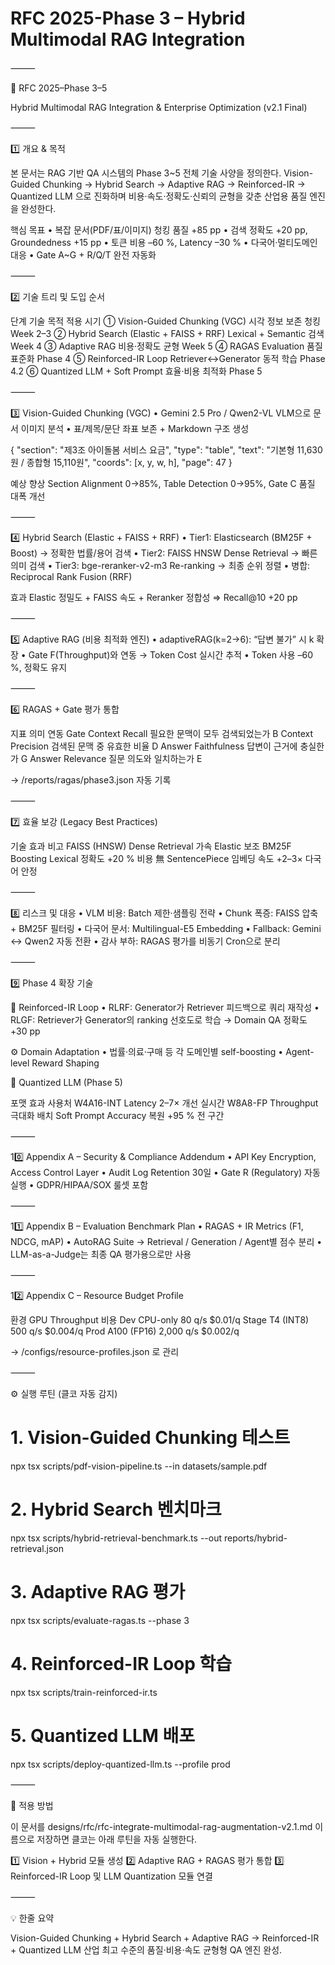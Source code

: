 # RFC 2025-Phase 3 – Hybrid Multimodal RAG Integration


⸻

📄 RFC 2025–Phase 3–5

Hybrid Multimodal RAG Integration & Enterprise Optimization (v2.1 Final)

⸻

1️⃣ 개요 & 목적

본 문서는 RAG 기반 QA 시스템의 Phase 3~5 전체 기술 사양을 정의한다.
Vision-Guided Chunking → Hybrid Search → Adaptive RAG → Reinforced-IR → Quantized LLM 으로 진화하며
비용·속도·정확도·신뢰의 균형을 갖춘 산업용 품질 엔진을 완성한다.

핵심 목표
	•	복잡 문서(PDF/표/이미지) 청킹 품질 +85 pp
	•	검색 정확도 +20 pp, Groundedness +15 pp
	•	토큰 비용 –60 %, Latency –30 %
	•	다국어·멀티도메인 대응
	•	Gate A~G + R/Q/T 완전 자동화

⸻

2️⃣ 기술 트리 및 도입 순서

단계	기술	목적	적용 시기
①	Vision-Guided Chunking (VGC)	시각 정보 보존 청킹	Week 2–3
②	Hybrid Search (Elastic + FAISS + RRF)	Lexical + Semantic 검색	Week 4
③	Adaptive RAG	비용·정확도 균형	Week 5
④	RAGAS Evaluation	품질 표준화	Phase 4
⑤	Reinforced-IR Loop	Retriever↔Generator 동적 학습	Phase 4.2
⑥	Quantized LLM + Soft Prompt	효율·비용 최적화	Phase 5


⸻

3️⃣ Vision-Guided Chunking (VGC)
	•	Gemini 2.5 Pro / Qwen2-VL VLM으로 문서 이미지 분석
	•	표/제목/문단 좌표 보존 + Markdown 구조 생성

{
 "section": "제3조 아이돌봄 서비스 요금",
 "type": "table",
 "text": "기본형 11,630원 / 종합형 15,110원",
 "coords": [x, y, w, h],
 "page": 47
}

예상 향상
Section Alignment 0→85%, Table Detection 0→95%, Gate C 품질 대폭 개선

⸻

4️⃣ Hybrid Search (Elastic + FAISS + RRF)
	•	Tier1: Elasticsearch (BM25F + Boost) → 정확한 법률/용어 검색
	•	Tier2: FAISS HNSW Dense Retrieval → 빠른 의미 검색
	•	Tier3: bge-reranker-v2-m3 Re-ranking → 최종 순위 정렬
	•	병합: Reciprocal Rank Fusion (RRF)

효과
Elastic 정밀도 + FAISS 속도 + Reranker 정합성 ⇒ Recall@10 +20 pp

⸻

5️⃣ Adaptive RAG (비용 최적화 엔진)
	•	adaptiveRAG(k=2→6): “답변 불가” 시 k 확장
	•	Gate F(Throughput)와 연동 → Token Cost 실시간 추적
	•	Token 사용 –60 %, 정확도 유지

⸻

6️⃣ RAGAS + Gate 평가 통합

지표	의미	연동 Gate
Context Recall	필요한 문맥이 모두 검색되었는가	B
Context Precision	검색된 문맥 중 유효한 비율	D
Answer Faithfulness	답변이 근거에 충실한가	G
Answer Relevance	질문 의도와 일치하는가	E

→ /reports/ragas/phase3.json 자동 기록

⸻

7️⃣ 효율 보강 (Legacy Best Practices)

기술	효과	비고
FAISS (HNSW)	Dense Retrieval 가속	Elastic 보조
BM25F Boosting	Lexical 정확도 +20 %	비용 無
SentencePiece	임베딩 속도 +2–3×	다국어 안정


⸻

8️⃣ 리스크 및 대응
	•	VLM 비용: Batch 제한·샘플링 전략
	•	Chunk 폭증: FAISS 압축 + BM25F 필터링
	•	다국어 문서: Multilingual-E5 Embedding
	•	Fallback: Gemini ↔ Qwen2 자동 전환
	•	감사 부하: RAGAS 평가를 비동기 Cron으로 분리

⸻

9️⃣ Phase 4 확장 기술

🔁 Reinforced-IR Loop
	•	RLRF: Generator가 Retriever 피드백으로 쿼리 재작성
	•	RLGF: Retriever가 Generator의 ranking 선호도로 학습
→ Domain QA 정확도 +30 pp

⚙️ Domain Adaptation
	•	법률·의료·구매 등 각 도메인별 self-boosting
	•	Agent-level Reward Shaping

🔐 Quantized LLM (Phase 5)

포맷	효과	사용처
W4A16-INT	Latency 2–7× 개선	실시간
W8A8-FP	Throughput 극대화	배치
Soft Prompt	Accuracy 복원 +95 %	전 구간


⸻

10️⃣ Appendix A – Security & Compliance Addendum
	•	API Key Encryption, Access Control Layer
	•	Audit Log Retention 30일
	•	Gate R (Regulatory) 자동 실행
	•	GDPR/HIPAA/SOX 룰셋 포함

⸻

11️⃣ Appendix B – Evaluation Benchmark Plan
	•	RAGAS + IR Metrics (F1, NDCG, mAP)
	•	AutoRAG Suite → Retrieval / Generation / Agent별 점수 분리
	•	LLM-as-a-Judge는 최종 QA 평가용으로만 사용

⸻

12️⃣ Appendix C – Resource Budget Profile

환경	GPU	Throughput	비용
Dev	CPU-only	80 q/s	$0.01/q
Stage	T4 (INT8)	500 q/s	$0.004/q
Prod	A100 (FP16)	2,000 q/s	$0.002/q

→ /configs/resource-profiles.json 로 관리

⸻

⚙️ 실행 루틴 (클코 자동 감지)

# 1. Vision-Guided Chunking 테스트
npx tsx scripts/pdf-vision-pipeline.ts --in datasets/sample.pdf

# 2. Hybrid Search 벤치마크
npx tsx scripts/hybrid-retrieval-benchmark.ts --out reports/hybrid-retrieval.json

# 3. Adaptive RAG 평가
npx tsx scripts/evaluate-ragas.ts --phase 3

# 4. Reinforced-IR Loop 학습
npx tsx scripts/train-reinforced-ir.ts

# 5. Quantized LLM 배포
npx tsx scripts/deploy-quantized-llm.ts --profile prod


⸻

🔑 적용 방법

이 문서를
designs/rfc/rfc-integrate-multimodal-rag-augmentation-v2.1.md
이름으로 저장하면 클코는 아래 루틴을 자동 실행한다.

1️⃣ Vision + Hybrid 모듈 생성
2️⃣ Adaptive RAG + RAGAS 평가 통합
3️⃣ Reinforced-IR Loop 및 LLM Quantization 모듈 연결

⸻

💡 한줄 요약

Vision-Guided Chunking + Hybrid Search + Adaptive RAG → Reinforced-IR + Quantized LLM
산업 최고 수준의 품질·비용·속도 균형형 QA 엔진 완성.


